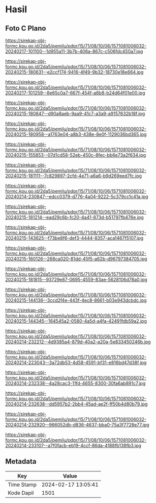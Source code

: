 # Hasil

## Foto C Plano

https://sirekap-obj-formc.kpu.go.id/2da5/pemilu/pdpr/15/71/08/10/06/1571081006032-20240217-101100--1d955a11-3b7b-406a-867c-c506fdc450a7.jpg

https://sirekap-obj-formc.kpu.go.id/2da5/pemilu/pdpr/15/71/08/10/06/1571081006032-20240215-180631--e2ccf174-9416-4f49-9b32-18730e18e664.jpg

https://sirekap-obj-formc.kpu.go.id/2da5/pemilu/pdpr/15/71/08/10/06/1571081006032-20240217-101259--8e65c0a7-667f-454f-a6b8-b24d64f01e00.jpg

https://sirekap-obj-formc.kpu.go.id/2da5/pemilu/pdpr/15/71/08/10/06/1571081006032-20240215-180847--d90a8aeb-9aa9-41c7-a3a9-a9157632b18f.jpg

https://sirekap-obj-formc.kpu.go.id/2da5/pemilu/pdpr/15/71/08/10/06/1571081006032-20240215-180958--a1763e04-a8b3-438e-8e0f-1129036bd365.jpg

https://sirekap-obj-formc.kpu.go.id/2da5/pemilu/pdpr/15/71/08/10/06/1571081006032-20240215-155853--07d1cd58-52eb-450c-8fec-bb6e73a2f634.jpg

https://sirekap-obj-formc.kpu.go.id/2da5/pemilu/pdpr/15/71/08/10/06/1571081006032-20240215-181111--7c829897-2cfd-4e71-a6a6-b9d269eed7fc.jpg

https://sirekap-obj-formc.kpu.go.id/2da5/pemilu/pdpr/15/71/08/10/06/1571081006032-20240214-230847--edcc0379-d776-4a04-9222-5c379cc1c41a.jpg

https://sirekap-obj-formc.kpu.go.id/2da5/pemilu/pdpr/15/71/08/10/06/1571081006032-20240215-181214--ead29c6b-fc20-4a41-873d-b51797fb476e.jpg

https://sirekap-obj-formc.kpu.go.id/2da5/pemilu/pdpr/15/71/08/10/06/1571081006032-20240215-143625--f73be8f6-def3-4444-8357-aca1467f5107.jpg

https://sirekap-obj-formc.kpu.go.id/2da5/pemilu/pdpr/15/71/08/10/06/1571081006032-20240215-160126--268ca020-81dd-45f5-a62b-d96797384705.jpg

https://sirekap-obj-formc.kpu.go.id/2da5/pemilu/pdpr/15/71/08/10/06/1571081006032-20240215-181815--93729e87-0695-4559-83ae-5628106d78a0.jpg

https://sirekap-obj-formc.kpu.go.id/2da5/pemilu/pdpr/15/71/08/10/06/1571081006032-20240215-144136--3ccd2f4e-443f-4ec8-8661-b03e943dcbdc.jpg

https://sirekap-obj-formc.kpu.go.id/2da5/pemilu/pdpr/15/71/08/10/06/1571081006032-20240215-144345--164545a2-0580-4a5d-a4fa-42491fdb59a2.jpg

https://sirekap-obj-formc.kpu.go.id/2da5/pemilu/pdpr/15/71/08/10/06/1571081006032-20240214-232212--4d9385a4-879d-40a2-a20a-5e833450246b.jpg

https://sirekap-obj-formc.kpu.go.id/2da5/pemilu/pdpr/15/71/08/10/06/1571081006032-20240214-223043--3a72db53-4d58-4591-bf31-e816bd47d38f.jpg

https://sirekap-obj-formc.kpu.go.id/2da5/pemilu/pdpr/15/71/08/10/06/1571081006032-20240214-232338--4a28cac3-11fd-4655-8300-30fa6ab891c7.jpg

https://sirekap-obj-formc.kpu.go.id/2da5/pemilu/pdpr/15/71/08/10/06/1571081006032-20240214-232638--dd5957b2-2bb4-45ad-ae2f-ff50b4d80b79.jpg

https://sirekap-obj-formc.kpu.go.id/2da5/pemilu/pdpr/15/71/08/10/06/1571081006032-20240214-232920--966052db-d836-4637-bba0-75a3f7728e77.jpg

https://sirekap-obj-formc.kpu.go.id/2da5/pemilu/pdpr/15/71/08/10/06/1571081006032-20240214-233107--a7f0facb-eb19-4ccf-86da-4188fb138fb3.jpg


## Metadata

| Key        | Value               |
| ---------- | ------------------- |
| Time Stamp | 2024-02-17 13:05:41 |
| Kode Dapil | 1501                |



